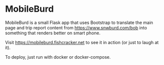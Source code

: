 # MobileBurd

MobileBurd is a small Flask app that uses Bootstrap to translate the main page and trip report content from
https://www.snwburd.com/bob into something that renders better on smart phone.

Visit https://mobileburd.fishcracker.net to see it in action (or just to laugh at it).

To deploy, just run with docker or docker-compose.
